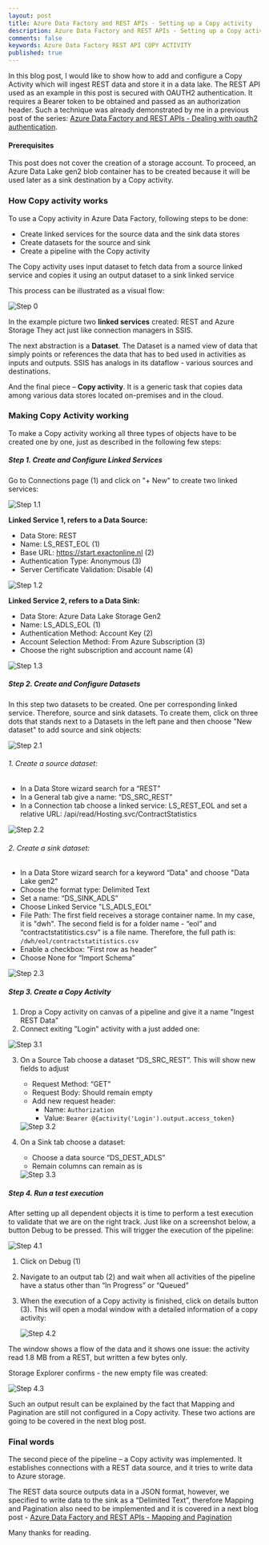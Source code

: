 ```yaml
---
layout: post
title: Azure Data Factory and REST APIs - Setting up a Copy activity
description: Azure Data Factory and REST APIs - Setting up a Copy activity
comments: false
keywords: Azure Data Factory REST API COPY ACTIVITY
published: true 
---
```


In this blog post, I would like to show how to add and configure a Copy Activity which will ingest REST data and store it in a data lake. 
The REST API used as an example in this post is secured with OAUTH2 authentication. It requires a Bearer token to be obtained and passed as an authorization header. Such a technique was already demonstrated by me in a previous post of the series: <a href='/2019/adfv2-rest-api-part1-oauth2'>Azure Data Factory and REST APIs - Dealing with oauth2 authentication</a>.

#### Prerequisites

This post does not cover the creation of a storage account. To proceed, an Azure Data Lake gen2 blob container has to be created because it will be used later as a sink destination by a Copy activity.

### How Copy activity works

To use a Copy activity in Azure Data Factory, following steps to be done:
 -	Create linked services for the source data and the sink data stores
 -	Create datasets for the source and sink
 -	Create a pipeline with the Copy activity

The Copy activity uses input dataset to fetch data from a source linked service and copies it using an output dataset to a sink linked service

This process can be illustrated as a visual flow:
 
<img src="/assets/images/posts/adf-rest-p2/copy_activity_example.png" alt="Step 0" />


In the example picture two **linked services** created: REST and Azure Storage
They act just like connection managers in SSIS.

The next abstraction is a **Dataset**. The Dataset is a named view of data that simply points or references the data that has to bed used in activities as inputs and outputs. SSIS has analogs in its dataflow - various sources and destinations.

And the final piece – **Copy activity**. It is a generic task that copies data among various data stores located on-premises and in the cloud. 


### Making Copy Activity working
To make a Copy activity working all three types of objects have to be created one by one, just as described in the following few steps:

##### Step 1. Create and Configure Linked Services

Go to Connections page (1) and click on "+ New" to create two linked services:


<img src="/assets/images/posts/adf-rest-p2/step1-1.png" alt="Step 1.1" />

**Linked Service 1, refers to a Data Source:**

 - Data Store: REST
 - Name: LS_REST_EOL (1)
 - Base URL: https://start.exactonline.nl (2)
 - Authentication Type: Anonymous (3)
 - Server Certificate Validation: Disable (4)

<img src="/assets/images/posts/adf-rest-p2/step1-2.png" alt="Step 1.2" />

**Linked Service 2, refers to a Data Sink:**

 - Data Store: Azure Data Lake Storage Gen2
 - Name: LS_ADLS_EOL (1)
 - Authentication Method: Account Key (2)
 - Account Selection Method: From Azure Subscription (3)
 - Choose the right subscription and account name (4)
 
<img src="/assets/images/posts/adf-rest-p2/step1-3.png" alt="Step 1.3" />



##### Step 2. Create and Configure Datasets

In this step two datasets to be created. One per corresponding linked service. Therefore, source and sink datasets. To create them, click on three dots that stands next to a Datasets in the left pane and then choose "New dataset" to add source and sink objects:

<img src="/assets/images/posts/adf-rest-p2/step2-1.png" alt="Step 2.1" />


###### 1. Create a source dataset:
  -	In a Data Store wizard search for a “REST”
  - In a General tab give a name: “DS_SRC_REST”
  - In a Connection tab choose a linked service: LS_REST_EOL and set a relative URL: /api/read/Hosting.svc/ContractStatistics

<img src="/assets/images/posts/adf-rest-p2/step2-2.png" alt="Step 2.2" />

###### 2. Create a sink dataset:
  - In a Data Store wizard search for a keyword “Data" and choose "Data Lake gen2"
  - Choose the format type: Delimited Text
  - Set a name: “DS_SINK_ADLS”
  - Choose Linked Service "LS_ADLS_EOL"
 - File Path: The first field receives a storage container name. In my case, it is "dwh". The second field is for a folder name -  “eol” and “contractstatitistics.csv” is a file name. Therefore, the full path is: ```/dwh/eol/contractstatitistics.csv```
  - Enable a checkbox: “First row as header”
  - Choose None for “Import Schema”

<img src="/assets/images/posts/adf-rest-p2/step2-3.png" alt="Step 2.3" />

##### Step 3. Create a Copy Activity

 1.	Drop a Copy activity on canvas of a pipeline and give it a name "Ingest REST Data"
 2.	Connect exiting "Login" activity with a just added one: 

<img src="/assets/images/posts/adf-rest-p2/step3-1.png" alt="Step 3.1" />

 3.	On a Source Tab choose a dataset “DS_SRC_REST”. This will show new fields to adjust
     -	Request Method: “GET”
     -	Request Body: Should remain empty
     -	Add new request header:
         -	Name: ```Authorization```
         -	Value: ```Bearer @{activity('Login').output.access_token}``` 

     <img src="/assets/images/posts/adf-rest-p2/step3-2.png" alt="Step 3.2" />
 4.	On a Sink tab choose a dataset:
    -	Choose a data source “DS_DEST_ADLS”
    -	Remain columns can remain as is
    
    <img src="/assets/images/posts/adf-rest-p2/step3-3.png" alt="Step 3.3" />


##### Step 4. Run a test execution

After setting up all dependent objects it is time to perform a test execution to validate that we are on the right track. Just like on a screenshot below, a button Debug to be pressed. This will trigger the execution of the pipeline:

<img src="/assets/images/posts/adf-rest-p2/step4-1.png" alt="Step 4.1" />

 
 1.	Click on Debug (1)
 2.	Navigate to an output tab (2) and wait when all activities of the pipeline have a status other than “In Progress” or “Queued”
 3.	When the execution of a Copy activity is finished, click on details button (3). This will open a modal window with a detailed information of a copy activity:

    <img src="/assets/images/posts/adf-rest-p2/step4-2.png" alt="Step 4.2" />

   The window shows a flow of the data and it shows one issue: the activity read 1.8 MB from a REST, but written a few bytes only.

   Storage Explorer confirms - the new empty file was created:

   <img src="/assets/images/posts/adf-rest-p2/step4-3.png" alt="Step 4.3" />

   Such an output result can be explained by the fact that Mapping and Pagination are still not configured in a Copy activity. These two actions are going to be covered in the next blog post.




### Final words
The second piece of the pipeline – a Copy activity was implemented. It establishes connections with a REST data source, and it tries to write data to Azure storage. 

The REST data source outputs data in a JSON format, however, we specified to write data to the sink as a “Delimited Text”, therefore Mapping and Pagination also need to be implemented and it is covered in a next blog post - <a href="/2019/adfv2-rest-api-part3-mapping-pagination">Azure Data Factory and REST APIs - Mapping and Pagination</a>

Many thanks for reading.